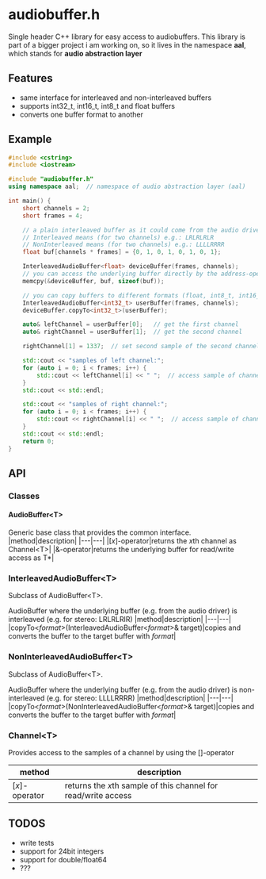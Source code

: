 # audiobuffer.h

Single header C++ library for easy access to audiobuffers.
This library is part of a bigger project i am working on, so it lives in the namespace **aal**, which stands for **audio abstraction layer**

## Features

- same interface for interleaved and non-interleaved buffers
- supports int32_t, int16_t, int8_t and float buffers
- converts one buffer format to another

## Example
```c++
#include <cstring>
#include <iostream>

#include "audiobuffer.h"
using namespace aal;  // namespace of audio abstraction layer (aal)

int main() {
    short channels = 2;
    short frames = 4;

    // a plain interleaved buffer as it could come from the audio driver
    // Interleaved means (for two channels) e.g.: LRLRLRLR
    // NonInterleaved means (for two channels) e.g.: LLLLRRRR
    float buf[channels * frames] = {0, 1, 0, 1, 0, 1, 0, 1};

    InterleavedAudioBuffer<float> deviceBuffer(frames, channels);
    // you can access the underlying buffer directly by the address-operator &
    memcpy(&deviceBuffer, buf, sizeof(buf));

    // you can copy buffers to different formats (float, int8_t, int16_t and int32_t)
    InterleavedAudioBuffer<int32_t> userBuffer(frames, channels);
    deviceBuffer.copyTo<int32_t>(userBuffer);

    auto& leftChannel = userBuffer[0];   // get the first channel
    auto& rightChannel = userBuffer[1];  // get the second channel

    rightChannel[1] = 1337;  // set second sample of the second channel

    std::cout << "samples of left channel:";
    for (auto i = 0; i < frames; i++) {
        std::cout << leftChannel[i] << " ";  // access sample of channel
    }
    std::cout << std::endl;

    std::cout << "samples of right channel:";
    for (auto i = 0; i < frames; i++) {
        std::cout << rightChannel[i] << " ";  // access sample of channel
    }
    std::cout << std::endl;
    return 0;
}
```

## API
### Classes
#### AudioBuffer\<T\>
Generic base class that provides the common interface.
|method|description|
|---|---|
|[*x*]-operator|returns the *x*th channel as Channel\<T>|
|&-operator|returns the underlying buffer for read/write access as T*|
### InterleavedAudioBuffer\<T>
Subclass of AudioBuffer\<T>.

AudioBuffer where the underlying buffer (e.g. from the audio driver) is interleaved (e.g. for stereo: LRLRLRlR)
|method|description|
|---|---|
|copyTo\<*format*>(InterleavedAudioBuffer\<*format*>& target)|copies and converts the buffer to the target buffer with *format*|

### NonInterleavedAudioBuffer\<T>
Subclass of AudioBuffer\<T>.

AudioBuffer where the underlying buffer (e.g. from the audio driver) is non-interleaved (e.g. for stereo: LLLLRRRR)
|method|description|
|---|---|
|copyTo\<*format*>(NonInterleavedAudioBuffer\<*format*>& target)|copies and converts the buffer to the target buffer with *format*|
### Channel\<T>
Provides access to the samples of a channel by using the []-operator

|method|description|
|---|---|
|[*x*]-operator|returns the *x*th sample of this channel for read/write access|

## TODOS
- write tests
- support for 24bit integers
- support for double/float64
- ???
